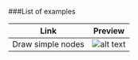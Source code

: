 ###List of examples

| Link  | Preview |
| ------------- | ------------- |
| Draw simple nodes  | ![alt text](https://github.com/gloomyzen/tgengine/raw/master/docs/img/example_simple_draw.png "Example simple draw preview")  |